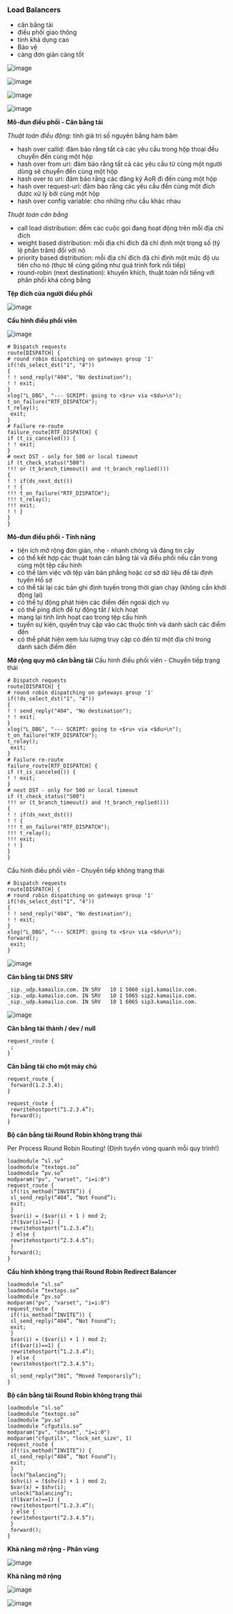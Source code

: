 ### Load Balancers

- cân bằng tải
- điều phối giao thông
- tính khả dụng cao
- Bảo vệ
- càng đơn giản càng tốt

![image](https://user-images.githubusercontent.com/69178270/141262482-ea1e4b09-3188-4698-94ae-db5587a7d247.png)

![image](https://user-images.githubusercontent.com/69178270/141262822-3ea8b301-ca32-4a2c-8caf-bd696e71837a.png)

![image](https://user-images.githubusercontent.com/69178270/141262866-0efe9e3a-1cdc-48d7-8fa0-00a052e5ce31.png)

![image](https://user-images.githubusercontent.com/69178270/141262931-7ebafa24-2ace-455a-ac05-8cc1475afe69.png)

**Mô-đun điều phối - Cân bằng tải**

_Thuật toán điều động:_ tính giá trị số nguyên bằng hàm băm

- hash over callid: đảm bảo rằng tất cả các yêu cầu trong hộp thoại đều chuyển đến cùng một hộp
- hash over from uri: đảm bảo rằng tất cả các yêu cầu từ cùng một người dùng sẽ chuyển đến cùng một hộp
- hash over to uri: đảm bảo rằng các đăng ký AoR đi đến cùng một hộp
- hash over request-uri: đảm bảo rằng các yêu cầu đến cùng một đích được xử lý bởi
cùng một hộp
- hash over config variable: cho những nhu cầu khác nhau

_Thuật toán cân bằng_

- call load distribution: đếm các cuộc gọi đang hoạt động trên mỗi địa chỉ đích
- weight based distribution: mỗi địa chỉ đích đã chỉ định một trọng số
(tỷ lệ phần trăm) đối với nó
- priority based distribution: mỗi địa chỉ đích đã chỉ định một mức độ ưu tiên cho nó
(thực tế cũng giống như quá trình fork nối tiếp)
- round-robin (next destination): khuyến khích, thuật toán nổi tiếng với phân phối khá công bằng

**Tệp đích của người điều phối**

![image](https://user-images.githubusercontent.com/69178270/141263741-b4f89f39-b8d9-4834-819f-c99b60043a1c.png)

**Cấu hình điều phối viên**

![image](https://user-images.githubusercontent.com/69178270/141263799-8f4620aa-0015-4bf9-99c5-98f778d318f6.png)

```
# Dispatch requests
route[DISPATCH] {
# round robin dispatching on gateways group '1'
if(!ds_select_dst("1", "4"))
{
! ! send_reply("404", "No destination");
! ! exit;
}
xlog("L_DBG", "--- SCRIPT: going to <$ru> via <$du>\n");
t_on_failure("RTF_DISPATCH");
t_relay();
 exit;
}
# Failure re-route
failure_route[RTF_DISPATCH] {
if (t_is_canceled()) {
! ! exit;
}
# next DST - only for 500 or local timeout
if (t_check_status("500")
!!! or (t_branch_timeout() and !t_branch_replied()))
{
! ! if(ds_next_dst())
! ! {
!!! t_on_failure("RTF_DISPATCH");
!!! t_relay();
!!! exit;
! ! }
}
}
```

**Mô-đun điều phối - Tính năng**

 - tiện ích mở rộng đơn giản, nhẹ - nhanh chóng và đáng tin cậy
 - có thể kết hợp các thuật toán cân bằng tải và điều phối
nếu cần trong cùng một tệp cấu hình
 - có thể làm việc với tệp văn bản phẳng hoặc cơ sở dữ liệu để tải định tuyến
Hồ sơ
 - có thể tải lại các bản ghi định tuyến trong thời gian chạy (không cần khởi động lại)
 - có thể tự động phát hiện các điểm đến ngoài dịch vụ
 - có thể ping đích để tự động tắt / kích hoạt
 - mang lại tính linh hoạt cao trong tệp cấu hình
 - tuyến sự kiện, quyền truy cập vào các thuộc tính và danh sách các điểm đến
 - có thể phát hiện xem lưu lượng truy cập có đến từ một địa chỉ trong
danh sách điểm đến

**Mở rộng quy mô cân bằng tải**
Cấu hình điều phối viên - Chuyển tiếp trạng thái

```
# Dispatch requests
route[DISPATCH] {
# round robin dispatching on gateways group '1'
if(!ds_select_dst("1", "4"))
{
! ! send_reply("404", "No destination");
! ! exit;
}
xlog("L_DBG", "--- SCRIPT: going to <$ru> via <$du>\n");
t_on_failure("RTF_DISPATCH");
t_relay();
 exit;
}
# Failure re-route
failure_route[RTF_DISPATCH] {
if (t_is_canceled()) {
! ! exit;
}
# next DST - only for 500 or local timeout
if (t_check_status("500")
!!! or (t_branch_timeout() and !t_branch_replied()))
{
! ! if(ds_next_dst())
! ! {
!!! t_on_failure("RTF_DISPATCH");
!!! t_relay();
!!! exit;
! ! }
}
}
```

Cấu hình điều phối viên - Chuyển tiếp không trạng thái

```
# Dispatch requests
route[DISPATCH] {
# round robin dispatching on gateways group '1'
if(!ds_select_dst("1", "4"))
{
! ! send_reply("404", "No destination");
! ! exit;
}
xlog("L_DBG", "--- SCRIPT: going to <$ru> via <$du>\n");
forward();
 exit;
}
```

![image](https://user-images.githubusercontent.com/69178270/141264620-bb68e9eb-0e9e-485c-be4d-ac276498475f.png)

**Cân bằng tải DNS SRV**

```
_sip._udp.kamailio.com. IN SRV   10 1 5060 sip1.kamailio.com.
_sip._udp.kamailio.com. IN SRV   10 1 5065 sip2.kamailio.com.
_sip._udp.kamailio.com. IN SRV   10 1 6065 sip3.kamailio.com.
```

![image](https://user-images.githubusercontent.com/69178270/141264719-ed5ed676-560b-4271-ab49-f69a34dd5cc9.png)

**Cân bằng tải thành / dev / null**

```
request_route {
 ;
}
```

**Cân bằng tải cho một máy chủ**

```
request_route {
 forward(1.2.3.4);
}
```

```
request_route {
 rewritehostport(“1.2.3.4”);
 forward();
}
```

**Bộ cân bằng tải Round Robin không trạng thái**

Per Process Round Robin Routing! (Định tuyến vòng quanh mỗi quy trình!)

```
loadmodule “sl.so”
loadmodule “textops.so”
loadmodule “pv.so”
modparam("pv", "varset", "i=i:0")
request_route {
 if(!is_method(“INVITE”)) {
 sl_send_reply(“404”, “Not Found”);
 exit;
 }
 $var(i) = ($var(i) + 1 ) mod 2;
 if($var(i)==1) {
 rewritehostport(“1.2.3.4”);
 } else {
 rewritehostport(“2.3.4.5”);
 }
 forward();
}
```

**Cấu hình không trạng thái Round Robin Redirect Balancer**

```
loadmodule “sl.so”
loadmodule “textops.so”
loadmodule “pv.so”
modparam("pv", "varset", "i=i:0")
request_route {
 if(!is_method(“INVITE”)) {
 sl_send_reply(“404”, “Not Found”);
 exit;
 }
 $var(i) = ($var(i) + 1 ) mod 2;
 if($var(i)==1) {
 rewritehostport(“1.2.3.4”);
 } else {
 rewritehostport(“2.3.4.5”);
 }
 sl_send_reply(“301”, “Moved Temporarily”);
}
```

**Bộ cân bằng tải Round Robin không trạng thái**

```
loadmodule “sl.so”
loadmodule “textops.so”
loadmodule “pv.so”
loadmodule “cfgutils.so”
modparam("pv", "shvset", "i=i:0")
modparam("cfgutils", "lock_set_size", 1)
request_route {
 if(!is_method(“INVITE”)) {
 sl_send_reply(“404”, “Not Found”);
 exit;
 }
 lock(“balancing”);
 $shv(i) = ($shv(i) + 1 ) mod 2;
 $var(x) = $shv(i);
 unlock(“balancing”);
 if($var(x)==1) {
 rewritehostport(“1.2.3.4”);
 } else {
 rewritehostport(“2.3.4.5”);
 }
 forward();
}
```

**Khả năng mở rộng - Phân vùng**

![image](https://user-images.githubusercontent.com/69178270/141265509-fe5c0360-f63e-49ca-9724-38276ed48b5b.png)

**Khả năng mở rộng**

![image](https://user-images.githubusercontent.com/69178270/141265593-0a7fc649-6d63-4925-9d1f-6365cedccd64.png)

![image](https://user-images.githubusercontent.com/69178270/141265640-5195d573-bbb6-401b-b0cd-241bac069467.png)


